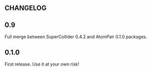 ## CHANGELOG

## 0.9
Full merge between SuperCollider 0.4.2 and AtomPair 0.1.0 packages.

## 0.1.0
First release. Use it at your own risk!
